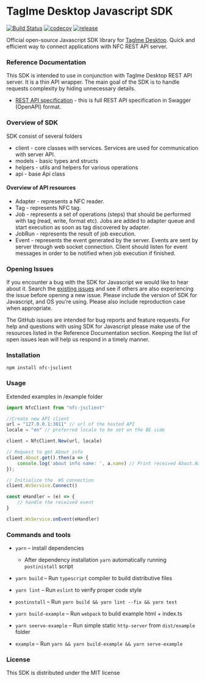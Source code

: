 # Taglme Desktop Javascript SDK

[![Build Status](https://circleci.com/gh/taglme/nfc-jsclient.svg?style=shield)](https://circleci.com/gh/taglme/nfc-jsclient)
[![codecov](https://codecov.io/gh/taglme/nfc-jsclient/branch/master/graph/badge.svg)](https://codecov.io/gh/taglme/nfc-jsclient)
[![release](https://badgen.net/github/tag/taglme/nfc-jsclient)](https://github.com/taglme/nfc-jsclient/releases)

Official open-source Javascript SDK library for [Taglme Desktop](https://github.com/taglme/desktop).
Quick and efficient way to connect applications with NFC REST API server.

### Reference Documentation

This SDK is intended to use in conjunction with Taglme Desktop REST API server. It is a thin API wrapper.
The main goal of the SDK is to handle requests complexity by hiding unnecessary details.

* [REST API specification](https://app.swaggerhub.com/apis-docs/Qwelp/nfcd/0.5) - this is full REST API specification in Swagger (OpenAPI) format. 

### Overview of SDK

SDK consist of several folders

* client - core classes with services. Services are used for communication with server API.
* models - basic types and structs 
* helpers - utils and helpers for various operations
* api - base Api class

#### Overview of API resources

* Adapter - represents a NFC reader. 
* Tag - represents NFC tag. 
* Job - represents a set of operations (steps) that should be performed with tag (read, write, format etc). 
Jobs are added to adapter queue and start execution as soon as tag discovered by adapter.
* JobRun  - represents the result of job execution.
* Event - represents the event generated by the server. 
Events are sent by server through web socket connection. Client should listen for event messages in order to be notified when job execution if finished.

### Opening Issues

If you encounter a bug with the SDK for Javascript we would like to hear about it.
Search the [existing issues](https://github.com/taglme/nfc-jsclient/issues) and see
if others are also experiencing the issue before opening a new issue. Please
include the version of SDK for Javascript, and OS you’re using. Please
also include reproduction case when appropriate.

The GitHub issues are intended for bug reports and feature requests. For help
and questions with using SDK for Javascript please make use of the resources listed
in the Reference Documentation section.
Keeping the list of open issues lean will help us respond in a timely manner.

### Installation

``` npm install nfc-jsclient ```

### Usage

Extended examples in /example folder

```Javascript
import NfcClient from "nfc-jsclient"

//Create new API client
url = "127.0.0.1:3011" // url of the hosted API
locale = "en" // preferred locale to be set on the BE side

client = NfcClient.New(url, locale)

// Request to get About info
client.About.get().then(a => {
    console.log('about info name: ', a.name) // Print received About.Name
});

// Initialize the  WS connection
client.WsService.Connect()

const eHandler = (e) => {
    // handle the received event
}

client.WsService.onEvent(eHandler)

```

### Commands and tools

- `yarn` – install dependencies
    - After dependency installation `yarn` automatically running `postinistall` script
- `yarn build` – Run `typescript` compiler to build distributive files
- `yarn lint` – Run `eslint` to verify proper code style
- `postinstall` – Run `yarn build && yarn lint --fix && yarn test`

- `yarn build-example` – Run `webpack` to build example html + index.ts
- `yarn seerve-example` – Run simple static `http-server` from `dist/example` folder
- `example` – Run `yarn && yarn build-example && yarn serve-example`

### License
This SDK is distributed under the MIT license
